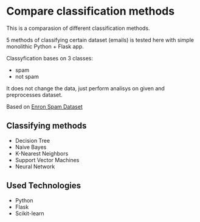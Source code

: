 # Compare classification methods

This is a comparasion of different classification methods.

5 methods of classifying certain dataset (emails) is tested here with simple monolithic Python + Flask app.

Classyfication bases on 3 classes:

* spam
* not spam

It does not change the data, just perform analisys on given and preprocesses dataset.

Based on [Enron Spam Dataset](https://github.com/MWiechmann/enron_spam_data)

## Classifying methods

* Decision Tree
* Naive Bayes
* K-Nearest Neighbors
* Support Vector Machines
* Neural Network

## Used Technologies

* Python
* Flask
* Scikit-learn
